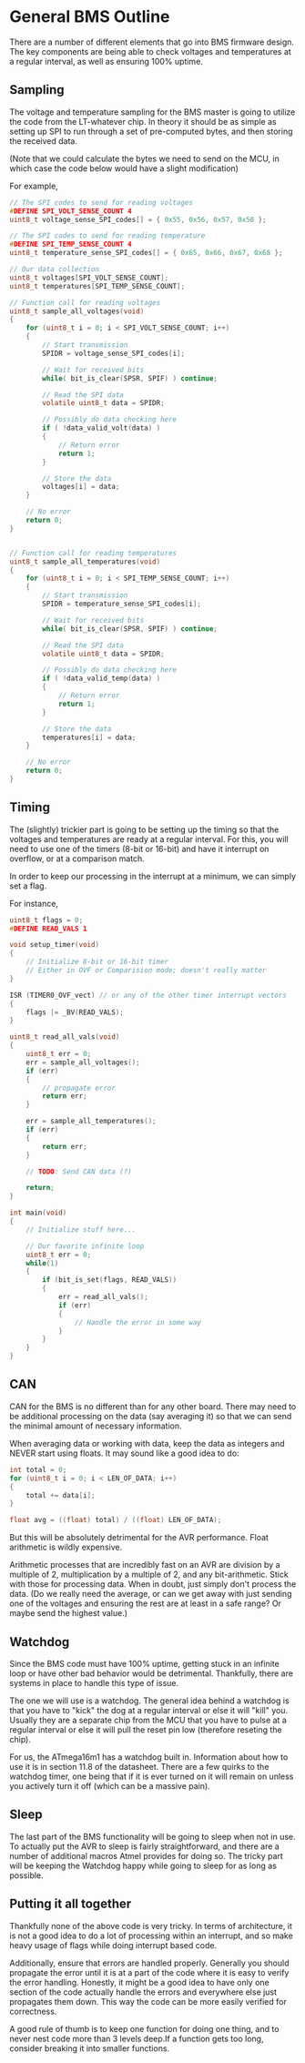 # General BMS Outline

There are a number of different elements that go into BMS firmware design. 
The key components are being able to check voltages and temperatures at a regular interval, as well as ensuring 100% uptime.

## Sampling

The voltage and temperature sampling for the BMS master is going to utilize the code from the LT-whatever chip. In theory it should be as simple as setting up SPI to run through a set of pre-computed bytes, and then storing the received data. 

(Note that we could calculate the bytes we need to send on the MCU, in which case the code below would have a slight modification)

For example,

```c
// The SPI codes to send for reading voltages
#DEFINE SPI_VOLT_SENSE_COUNT 4
uint8_t voltage_sense_SPI_codes[] = { 0x55, 0x56, 0x57, 0x58 };

// The SPI codes to send for reading temperature
#DEFINE SPI_TEMP_SENSE_COUNT 4
uint8_t temperature_sense_SPI_codes[] = { 0x65, 0x66, 0x67, 0x68 };

// Our data collection
uint8_t voltages[SPI_VOLT_SENSE_COUNT];
uint8_t temperatures[SPI_TEMP_SENSE_COUNT];

// Function call for reading voltages
uint8_t sample_all_voltages(void)
{
    for (uint8_t i = 0; i < SPI_VOLT_SENSE_COUNT; i++)
    {
        // Start transmission
        SPIDR = voltage_sense_SPI_codes[i];

        // Wait for received bits
        while( bit_is_clear(SPSR, SPIF) ) continue;

        // Read the SPI data
        volatile uint8_t data = SPIDR;

        // Possibly do data checking here
        if ( !data_valid_volt(data) )
        {
            // Return error
            return 1;
        }

        // Store the data
        voltages[i] = data;
    }

    // No error
    return 0;
}


// Function call for reading temperatures
uint8_t sample_all_temperatures(void)
{
    for (uint8_t i = 0; i < SPI_TEMP_SENSE_COUNT; i++)
    {
        // Start transmission
        SPIDR = temperature_sense_SPI_codes[i];

        // Wait for received bits
        while( bit_is_clear(SPSR, SPIF) ) continue;

        // Read the SPI data
        volatile uint8_t data = SPIDR;

        // Possibly do data checking here
        if ( !data_valid_temp(data) )
        {
            // Return error
            return 1;
        }

        // Store the data
        temperatures[i] = data;
    }

    // No error
    return 0;
}

```

## Timing

The (slightly) trickier part is going to be setting up the timing so that the voltages and temperatures are ready at a regular interval. For this, you will need to use one of the timers (8-bit or 16-bit) and have it interrupt on overflow, or at a comparison match.

In order to keep our processing in the interrupt at a minimum, we can simply set a flag.

For instance,

```c
uint8_t flags = 0;
#DEFINE READ_VALS 1

void setup_timer(void)
{
    // Initialize 8-bit or 16-bit timer
    // Either in OVF or Comparision mode; doesn't really matter
}

ISR (TIMER0_OVF_vect) // or any of the other timer interrupt vectors
{
    flags |= _BV(READ_VALS);
}

uint8_t read_all_vals(void)
{
    uint8_t err = 0;
    err = sample_all_voltages();
    if (err)
    {
        // propagate error
        return err;
    }

    err = sample_all_temperatures();
    if (err)
    {
        return err;
    }

    // TODO: Send CAN data (?)

    return;
}

int main(void)
{ 
    // Initialize stuff here...

    // Our favorite infinite loop
    uint8_t err = 0;
    while(1)
    {
        if (bit_is_set(flags, READ_VALS))
        {
            err = read_all_vals();
            if (err)
            {
                // Handle the error in some way
            }
        }
    }
}

```

## CAN

CAN for the BMS is no different than for any other board. There may need to be additional processing on the data (say averaging it) so that we can send the minimal amount of necessary information.

When averaging data or working with data, keep the data as integers and NEVER start using floats. It may sound like a good idea to do:

```c
int total = 0;
for (uint8_t i = 0; i < LEN_OF_DATA; i++)
{
    total += data[i];
}

float avg = ((float) total) / ((float) LEN_OF_DATA);

```

But this will be absolutely detrimental for the AVR performance. Float arithmetic is wildly expensive.


Arithmetic processes that are incredibly fast on an AVR are division by a multiple of 2, multiplication by a multiple of 2, and any bit-arithmetic. Stick with those for processing data. When in doubt, just simply don't process the data. (Do we really need the average, or can we get away with just sending one of the voltages and ensuring the rest are at least in a safe range? Or maybe send the highest value.)

## Watchdog

Since the BMS code must have 100% uptime, getting stuck in an infinite loop or have other bad behavior would be detrimental. Thankfully, there are systems in place to handle this type of issue.

The one we will use is a watchdog. The general idea behind a watchdog is that you have to "kick" the dog at a regular interval or else it will "kill" you. Usually they are a separate chip from the MCU that you have to pulse at a regular interval or else it will pull the reset pin low (therefore reseting the chip).

For us, the ATmega16m1 has a watchdog built in. Information about how to use it is in section 11.8 of the datasheet. There are a few quirks to the watchdog timer, one being that if it is ever turned on it will remain on unless you actively turn it off (which can be a massive pain).

## Sleep

The last part of the BMS functionality will be going to sleep when not in use. To actually put the AVR to sleep is fairly straightforward, and there are a number of additional macros Atmel provides for doing so. The tricky part will be keeping the Watchdog happy while going to sleep for as long as possible.

## Putting it all together

Thankfully none of the above code is very tricky. In terms of architecture, it is not a good idea to do a lot of processing within an interrupt, and so make heavy usage of flags while doing interrupt based code.

Additionally, ensure that errors are handled properly. Generally you should propagate the error until it is at a part of the code where it is easy to verify the error handling. Honestly, it might be a good idea to have only one section of the code actually handle the errors and everywhere else just propagates them down. This way the code can be more easily verified for correctness.

A good rule of thumb is to keep one function for doing one thing, and to never nest code more than 3 levels deep.If a function gets too long, consider breaking it into smaller functions.

